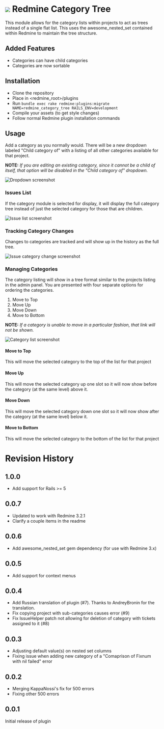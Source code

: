 # ![](https://github.com/bpat1434/redmine_category_tree/raw/master/docs/icon-small.png) Redmine Category Tree

This module allows for the category lists within projects to act as trees instead of a single flat list.  This uses the awesome_nested_set contained within Redmine to maintain the tree structure.

## Added Features

* Categories can have child categories
* Categories are now sortable

## Installation

* Clone the repository
* Place in <redmine_root>/plugins
* Run `bundle exec rake redmine:plugins:migrate NAME=redmine_category_tree RAILS_ENV=development`
* Compile your assets (to get style changes)
* Follow normal Redmine plugin installation commands

## Usage

Add a category as you normally would.  There will be a new dropdown labeled "Child category of" with a listing of all other categories available for that project.

**NOTE:** _If you are editing an existing category, since it cannot be a child of itself, that option will be disabled in the "Child category of" dropdown._

![Dropdown screenshot](https://github.com/bpat1434/redmine_category_tree/raw/master/docs/example-dropdown.png)

### Issues List

If the category module is selected for display, it will display the full category tree instead of just the selected category for those that are children.

![Issue list screenshot](https://github.com/bpat1434/redmine_category_tree/raw/master/docs/example-issue-listing.png)

### Tracking Category Changes

Changes to categories are tracked and will show up in the history as the full tree.

![Issue category change screenshot](https://github.com/bpat1434/redmine_category_tree/raw/master/docs/example-category-change-history.png)

### Managing Categories

The category listing will show in a tree format similar to the projects listing in the admin panel.  You are presented with four separate options for ordering the categories.

1. Move to Top
2. Move Up
3. Move Down
4. Move to Bottom

**NOTE:** _If a category is unable to move in a particular fashion, that link will not be shown._

![Category list screenshot](https://github.com/bpat1434/redmine_category_tree/raw/master/docs/example-category-listing.png)

#### Move to Top

This will move the selected category to the top of the list for that project

#### Move Up

This will move the selected category up one slot so it will now show before the category (at the same level) above it.

#### Move Down

This will move the selected category down one slot so it will now show after the category (at the same level) below it.

#### Move to Bottom

This will move the selected category to the bottom of the list for that project

# Revision History

## 1.0.0
* Add support for Rails >= 5

## 0.0.7

* Updated to work with Redmine 3.2.1
* Clarify a couple items in the readme

## 0.0.6

* Add awesome_nested_set gem dependency (for use with Redmine 3.x)

## 0.0.5

* Add support for context menus

## 0.0.4

* Add Russian translation of plugin (#7).  Thanks to AndreyBronin for the translation.
* Fix copying project with sub-categories causes error (#9)
* Fix IssueHelper patch not allowing for deletion of category with tickets assigned to it (#8)

## 0.0.3

* Adjusting default value(s) on nested set columns
* Fixing issue when adding new category of a "Comaprison of Fixnum with nil failed" error

## 0.0.2

* Merging KappaNossi's fix for 500 errors
* Fixing other 500 errors

## 0.0.1

Initial release of plugin
